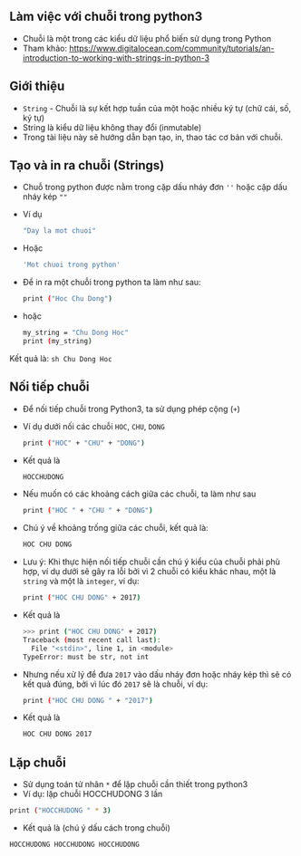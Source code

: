 ## Làm việc với chuỗi trong python3
- Chuỗi là một trong các kiểu dữ liệu phổ biến sử dụng trong Python
- Tham khảo: https://www.digitalocean.com/community/tutorials/an-introduction-to-working-with-strings-in-python-3

## Giới thiệu

- `String` - Chuỗi là sự kết hợp tuần của một hoặc nhiều ký tự (chữ cái, số, ký tự)
- String là kiểu dữ liệu không thay đổi (inmutable)
- Trong tài liệu này sẽ hướng dẫn bạn tạo, in, thao tác cơ bản với chuỗi.

## Tạo và in ra chuỗi (Strings)

- Chuỗ trong python được nằm trong cặp dấu nháy đơn `''` hoặc cặp dấu nháy kép `""`
- Ví dụ
	```sh
	"Day la mot chuoi"
	```

- Hoặc 
	```sh
	'Mot chuoi trong python'
	```

- Để in ra một chuỗi trong python ta làm như sau:
	```sh
	print ("Hoc Chu Dong")
	```

- hoặc
	```sh
	my_string = "Chu Dong Hoc"
	print (my_string)
	```

Kết quả là:
	```sh
	Chu Dong Hoc
	```

## Nối tiếp chuỗi

- Để nối tiếp chuỗi trong Python3, ta sử dụng phép cộng (`+`)
- Ví dụ dưới nối các chuỗi `HOC`, `CHU`, `DONG`
	```sh
	print ("HOC" + "CHU" + "DONG")
	```

- Kết quả là
	```sh
	HOCCHUDONG
	```

- Nếu muốn có các khoảng cách giữa các chuỗi, ta làm như sau
	```sh
	print ("HOC " + "CHU " + "DONG")
	```

- Chú ý về khoảng trống giữa các chuỗi, kết quả là:
	```sh
	HOC CHU DONG
	```

- Lưu ý: Khi thực hiện nối tiếp chuỗi cần chú ý kiểu của chuỗi phải phù hợp, ví dụ dưới sẽ gây ra lỗi bởi vì 2 chuỗi có kiểu khác nhau, một là `string` và một là `integer`, ví dụ:
	```sh
	print ("HOC CHU DONG" + 2017)
	```

- Kết quả là
	```sh
	>>> print ("HOC CHU DONG" + 2017)
	Traceback (most recent call last):
	  File "<stdin>", line 1, in <module>
	TypeError: must be str, not int
	```

- Nhưng nếu xử lý để đưa `2017` vào dấu nháy đơn hoặc nháy kép thì sẽ có kết quả đúng, bởi vì lúc đó `2017` sẽ là chuỗi, ví dụ:
	```sh
	print ("HOC CHU DONG " + "2017")
	```

- Kết quả là
	```sh
	HOC CHU DONG 2017
	```

## Lặp chuỗi 

- Sử dụng toán tử nhân `*` để lặp chuỗi cần thiết trong python3
- Ví dụ: lặp chuỗi HOCCHUDONG 3 lần
```sh
print ("HOCCHUDONG " * 3)
```

- Kết quả là (chú ý dấu cách trong chuỗi)
```sh
HOCCHUDONG HOCCHUDONG HOCCHUDONG
```